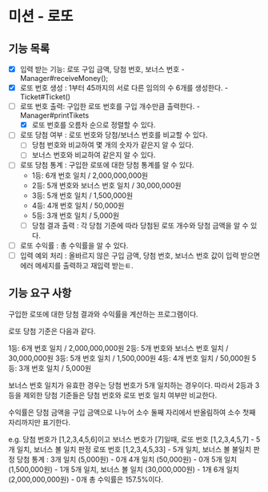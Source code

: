 # 미션 - 로또 

## 기능 목록

- [x] 입력 받는 기능: 로또 구입 금액, 당첨 번호, 보너스 번호 - Manager#receiveMoney();
- [x] 로또 번호 생성 : 1부터 45까지의 서로 다른 임의의 수 6개를 생성한다. - Ticket#Ticket() 
- [ ] 로또 번호 출력: 구입한 로또 번호를 구입 개수만큼 출력한다. - Manager#printTikets
  - [x] 로또 번호를 오름차 순으로 정렬할 수 있다. 
- [ ] 로또 당첨 여부 : 로또 번호와 당첨/보너스 번호를 비교할 수 있다.
  - [ ] 당첨 번호와 비교하여 몇 개의 숫자가 같은지 알 수 있다. 
  - [ ] 보너스 번호와 비교하여 같은지 알 수 있다.
- [ ] 로또 당첨 통계 : 구입한 로또에 대한 당첨 통계를 알 수 있다.
  - 1등: 6개 번호 일치 / 2,000,000,000원
  - 2등: 5개 번호와 보너스 번호 일치 / 30,000,000원
  - 3등: 5개 번호 일치 / 1,500,000원
  - 4등: 4개 번호 일치 / 50,000원
  - 5등: 3개 번호 일치 / 5,000원
  - [ ] 당첨 결과 출력 : 각 당첨 기준에 따라 당첨된 로또 개수와 당첨 금액을 알 수 있다.
- [ ] 로또 수익률 : 총 수익률을 알 수 있다.
- [ ] 입력 예외 처리 : 올바르지 않은 구입 금액, 당첨 번호, 보너스 번호 값이 입력 받으면 에러 메세지를 출력하고 재입력 받는ㅌ.

## 기능 요구 사항

구입한 로또에 대한 당첨 결과와 수익률을 계산하는 프로그램이다. 

로또 당첨 기준은 다음과 같다.

1등: 6개 번호 일치 / 2,000,000,000원
2등: 5개 번호와 보너스 번호 일치 / 30,000,000원
3등: 5개 번호 일치 / 1,500,000원
4등: 4개 번호 일치 / 50,000원
5등: 3개 번호 일치 / 5,000원

보너스 번호 일치가 유효한 경우는 당첨 번호가 5개 일치하는 경우이다. 
따라서 2등과 3등을 제외한 당첨 기준들은 당첨 번호와 로또 번호 일치 여부만 비교한다.

수익률은 당첨 금액을 구입 금액으로 나누어 소수 둘째 자리에서 반올림하여 소수 첫째 자리까지만 표기한다.

e.g. 당첨 번호가 [1,2,3,4,5,6]이고 보너스 번호가 [7]일때, 
로또 번호 [1,2,3,4,5,7] - 5개 일치, 보너스 볼 일치 판정
로또 번호 [1,2,3,4,5,33] - 5개 일치, 보너스 볼 불일치 판정
당첨 통계 :
3개 일치 (5,000원) - 0개
4개 일치 (50,000원) - 0개
5개 일치 (1,500,000원) - 1개
5개 일치, 보너스 볼 일치 (30,000,000원) - 1개
6개 일치 (2,000,000,000원) - 0개
총 수익률은 157.5%이다.